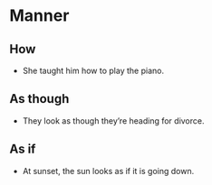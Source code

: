 # Manner
## How
- She taught him how to play the piano.

## As though
- They look as though they’re heading for divorce.

## As if
- At sunset, the sun looks as if it is going down.